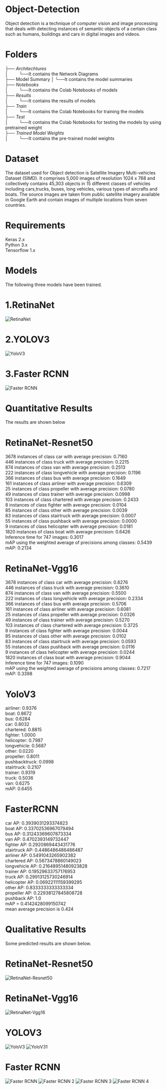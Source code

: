 # Object-Detection
Object detection is a technique of computer vision and image processing that deals with detecting instances of semantic objects of a certain class such as humans, buildings and cars in digital images and videos.

# Folders
├── _Architechtures_       
│ &nbsp;&nbsp;&nbsp;&nbsp;&nbsp;&nbsp;&nbsp;&nbsp;└──It contains the Network Diagrams   
├── Model Summary
│         └──It contains the model summaries  
├── _Notebooks_     
│ &nbsp;&nbsp;&nbsp;&nbsp;&nbsp;&nbsp;&nbsp;&nbsp;└──It contains the Colab Notebooks of models        
├── _Results_                   
│ &nbsp;&nbsp;&nbsp;&nbsp;&nbsp;&nbsp;&nbsp;&nbsp;└──It contains the results of models  
├── _Train_                     
│ &nbsp;&nbsp;&nbsp;&nbsp;&nbsp;&nbsp;&nbsp;&nbsp;└──It contains the Colab Notebooks for training the models    
├── _Test_                      
│ &nbsp;&nbsp;&nbsp;&nbsp;&nbsp;&nbsp;&nbsp;&nbsp;└──It contains the Colab Notebooks for testing the models by using pretrained weight  
├── _Trained Model Weights_     
│ &nbsp;&nbsp;&nbsp;&nbsp;&nbsp;&nbsp;&nbsp;&nbsp;└──It contains the pre-trained model weights 



# Dataset
The dataset used for Object detection is Satellite Imagery Multi-vehicles Dataset (SIMD). It comprises 5,000 images of resolution 1024
x 768 and collectively contains 45,303 objects in 15 different classes of vehicles including cars,trucks, buses, long vehicles, various types of aircrafts and boats. The source images are taken from public satellite imagery available in Google Earth and contain images of multiple locations from seven countries.

# Requirements
Keras 2.x  
Python 3.x  
Tensorflow 1.x


# Models
The following three models have been trained.  
# 1.RetinaNet
![RetinaNet](https://github.com/arslanamin14/Object-Detection/blob/master/Architectures/retinanet.png)
# 2.YOLOV3
![YoloV3](https://github.com/arslanamin14/Object-Detection/blob/master/Architectures/yolo.png)
# 3.Faster RCNN
![Faster RCNN](https://github.com/arslanamin14/Object-Detection/blob/master/Architectures/faster%20rcnn.png)
# Quantitative Results
The results are shown below

# RetinaNet-Resnet50
3678 instances of class car with average precision: 0.7160  
446 instances of class truck with average precision: 0.2215  
874 instances of class van with average precision: 0.2513  
222 instances of class longvehicle with average precision: 0.1196  
366 instances of class bus with average precision: 0.1649  
161 instances of class airliner with average precision: 0.6309  
25 instances of class propeller with average precision: 0.0780  
49 instances of class trainer with average precision: 0.0998  
103 instances of class chartered with average precision: 0.2433  
8 instances of class fighter with average precision: 0.0104  
85 instances of class other with average precision: 0.0039  
83 instances of class stairtruck with average precision: 0.0007  
55 instances of class pushback with average precision: 0.0000  
9 instances of class helicopter with average precision: 0.0181  
1820 instances of class boat with average precision: 0.6426  
Inference time for 747 images: 0.3017  
mAP using the weighted average of precisions among classes: 0.5439  
mAP: 0.2134  

# RetinaNet-Vgg16
3678 instances of class car with average precision: 0.8276  
446 instances of class truck with average precision: 0.3610  
874 instances of class van with average precision: 0.5500  
222 instances of class longvehicle with average precision: 0.2334  
366 instances of class bus with average precision: 0.5706  
161 instances of class airliner with average precision: 0.6081  
25 instances of class propeller with average precision: 0.0326  
49 instances of class trainer with average precision: 0.5270  
103 instances of class chartered with average precision: 0.3725  
8 instances of class fighter with average precision: 0.0044  
85 instances of class other with average precision: 0.0102  
83 instances of class stairtruck with average precision: 0.0593  
55 instances of class pushback with average precision: 0.0116  
9 instances of class helicopter with average precision: 0.0244  
1820 instances of class boat with average precision: 0.9044  
Inference time for 747 images: 0.1090  
mAP using the weighted average of precisions among classes: 0.7217  
mAP: 0.3398  
# YoloV3
airliner: 0.9376  
boat: 0.8672  
bus: 0.6284  
car: 0.8032    
chartered: 0.8815  
fighter: 1.0000  
helicopter: 0.7987  
longvehicle: 0.5687  
other: 0.0220  
propeller: 0.8011  
pushbacktruck: 0.0998  
stairtruck: 0.2107  
trainer: 0.9319  
truck: 0.5036  
van: 0.6275  
mAP: 0.6455  
# FasterRCNN
car AP: 0.3939031293374823  
boat AP: 0.33702536967079494  
bus AP: 0.31243369607873334  
van AP: 0.4702393149732447  
fighter AP: 0.2920869443431776  
stairtruck AP: 0.4486486486486487  
airliner AP: 0.5491043265902382  
chartered AP: 0.5673478860149023  
longvehicle AP: 0.21648951480923828  
trainer AP: 0.19529633757176953  
truck AP: 0.29913125730246914  
helicopter AP: 0.06922111159399295  
other AP: 0.8333333333333334  
propeller AP: 0.22938127845808728  
pushback AP: 1.0  
mAP = 0.4142428099150742  
mean average precision is 0.424  
# Qualitative Results
Some predicted results are shown below.
# RetinaNet-Resnet50
![RetinaNet-Resnet50](https://github.com/arslanamin14/Object-Detection/blob/master/Results/RetinaNet-Resnet50/Predicted%201.PNG)
# RetinaNet-Vgg16
![RetinaNet-Vgg16](https://github.com/arslanamin14/Object-Detection/blob/master/Results/RetinaNet-Vgg16/Predicted%20%201.PNG)  
# YOLOV3
![YoloV3](https://github.com/arslanamin14/Object-Detection/blob/master/Results/YoloV3/0011%20(1).jpg)
![YoloV31](https://github.com/arslanamin14/Object-Detection/blob/master/Results/YoloV3/0035%20(1)%20(2).jpg)
# Faster RCNN
![Faster RCNN](https://github.com/arslanamin14/Object-Detection/blob/master/Results/FasterRCNN/Predicted%201.PNG)
![Faster RCNN 2](https://github.com/arslanamin14/Object-Detection/blob/master/Results/FasterRCNN/Predicted%202.PNG)
![Faster RCNN 3](https://github.com/arslanamin14/Object-Detection/blob/master/Results/FasterRCNN/Predicted%203.PNG)
![Faster RCNN 4](https://github.com/arslanamin14/Object-Detection/blob/master/Results/FasterRCNN/Predicted%204.PNG)

